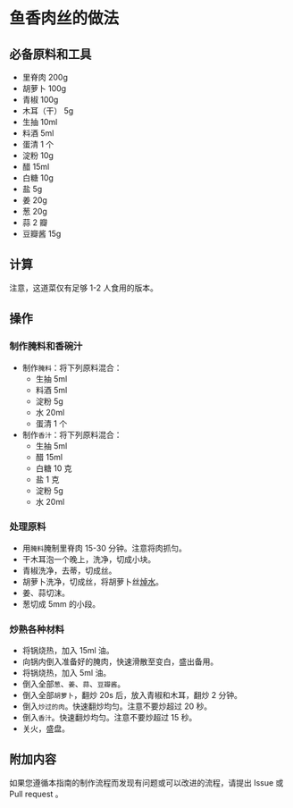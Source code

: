 # 鱼香肉丝的做法

## 必备原料和工具

* 里脊肉 200g
* 胡萝卜 100g
* 青椒 100g
* 木耳（干） 5g
* 生抽 10ml
* 料酒 5ml
* 蛋清 1 个
* 淀粉 10g
* 醋 15ml
* 白糖 10g
* 盐 5g
* 姜 20g
* 葱 20g
* 蒜 2 瓣
* 豆瓣酱 15g

## 计算

注意，这道菜仅有足够 1-2 人食用的版本。

## 操作

### 制作腌料和香碗汁

* 制作`腌料`：将下列原料混合：
  * 生抽 5ml
  * 料酒 5ml
  * 淀粉 5g
  * 水 20ml
  * 蛋清 1 个
* 制作`香汁`：将下列原料混合：
  * 生抽 5ml
  * 醋 15ml
  * 白糖 10 克
  * 盐 1 克
  * 淀粉 5g
  * 水 20ml

### 处理原料

* 用`腌料`腌制里脊肉 15-30 分钟。注意将肉抓匀。
* 干木耳泡一个晚上，洗净，切成小块。
* 青椒洗净，去蒂，切成丝。
* 胡萝卜洗净，切成丝，将胡萝卜丝[焯水](../../tips/learn/学习焯水.md)。
* 姜、蒜切沫。
* 葱切成 5mm 的小段。

### 炒熟各种材料

* 将锅烧热，加入 15ml 油。
* 向锅内倒入准备好的腌肉，快速滑散至变白，盛出备用。
* 将锅烧热，加入 5ml 油。
* 倒入全部`葱`、`姜`、`蒜`、`豆瓣酱`。
* 倒入全部`胡萝卜`，翻炒 20s 后，放入青椒和木耳，翻炒 2 分钟。
* 倒入`炒过的肉`。快速翻炒均匀。注意不要炒超过 20 秒。
* 倒入`香汁`。快速翻炒均匀。注意不要炒超过 15 秒。
* 关火，盛盘。

## 附加内容

如果您遵循本指南的制作流程而发现有问题或可以改进的流程，请提出 Issue 或 Pull request 。
